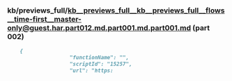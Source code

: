 ### kb/previews_full/kb__previews_full__kb__previews_full__flows__time-first__master-only@guest.har.part012.md.part001.md.part001.md (part 002)

```md
    {
                    "functionName": "",
                    "scriptId": "15257",
                    "url": "https:
```

```
